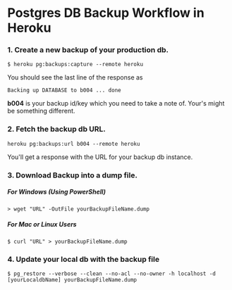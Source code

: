 # Postgres DB Backup Workflow in Heroku
### 1. Create a new backup of your production db.
```
$ heroku pg:backups:capture --remote heroku
```

You should see the last line of the response as 
```
Backing up DATABASE to b004 ... done
```
__b004__ is your backup id/key which you need to take a note of. Your's might be something different.

### 2. Fetch the backup db URL.
```
heroku pg:backups:url b004 --remote heroku
```
You'll get a response with the URL for your backup db instance.


### 3. Download Backup into a dump file.
##### For Windows (Using PowerShell) 
```
> wget "URL" -OutFile yourBackupFileName.dump
```

##### For Mac or Linux Users
```
$ curl "URL" > yourBackupFileName.dump
```

### 4. Update your local db with the backup file
```
$ pg_restore --verbose --clean --no-acl --no-owner -h localhost -d [yourLocaldbName] yourBackupFileName.dump
```
